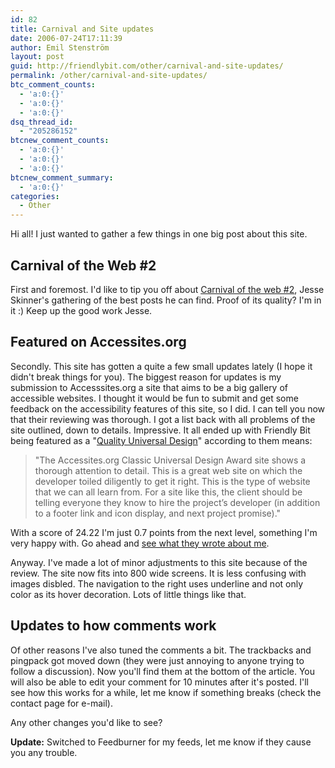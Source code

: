 ```yaml
---
id: 82
title: Carnival and Site updates
date: 2006-07-24T17:11:39
author: Emil Stenström
layout: post
guid: http://friendlybit.com/other/carnival-and-site-updates/
permalink: /other/carnival-and-site-updates/
btc_comment_counts:
  - 'a:0:{}'
  - 'a:0:{}'
  - 'a:0:{}'
dsq_thread_id:
  - "205286152"
btcnew_comment_counts:
  - 'a:0:{}'
  - 'a:0:{}'
  - 'a:0:{}'
btcnew_comment_summary:
  - 'a:0:{}'
categories:
  - Other
---
```

Hi all! I just wanted to gather a few things in one big post about this site.

## Carnival of the Web #2

First and foremost. I'd like to tip you off about [Carnival of the web #2](http://www.thefutureoftheweb.com/blog/2006/7/carnival-of-the-web-2), Jesse Skinner's gathering of the best posts he can find. Proof of its quality? I'm in it :) Keep up the good work Jesse.

## Featured on Accessites.org

Secondly. This site has gotten a quite a few small updates lately (I hope it didn't break things for you). The biggest reason for updates is my submission to Accesssites.org a site that aims to be a big gallery of accessible websites. I thought it would be fun to submit and get some feedback on the accessibility features of this site, so I did. I can tell you now that their reviewing was thorough. I got a list back with all problems of the site outlined, down to details. Impressive. It all ended up with Friendly Bit being featured as a "[Quality Universal Design](http://accessites.org/checklist/#chk3)" according to them means:

> "The Accessites.org Classic Universal Design Award site shows a thorough attention to detail. This is a great web site on which the developer toiled diligently to get it right. This is the type of website that we can all learn from. For a site like this, the client should be telling everyone they know to hire the project’s developer (in addition to a footer link and icon display, and next project promise)."

With a score of 24.22 I'm just 0.7 points from the next level, something I'm very happy with. Go ahead and [see what they wrote about me](http://accessites.org/showcase/ "What Accessites wrote about Friendly Bit").

Anyway. I've made a lot of minor adjustments to this site because of the review. The site now fits into 800 wide screens. It is less confusing with images disbled. The navigation to the right uses underline and not only color as its hover decoration. Lots of little things like that.

## Updates to how comments work

Of other reasons I've also tuned the comments a bit. The trackbacks and pingpack got moved down (they were just annoying to anyone trying to follow a discussion). Now you'll find them at the bottom of the article. You will also be able to edit your comment for 10 minutes after it's posted. I'll see how this works for a while, let me know if something breaks (check the contact page for e-mail).

Any other changes you'd like to see?

**Update:** Switched to Feedburner for my feeds, let me know if they cause you any trouble.
